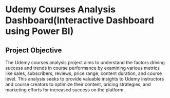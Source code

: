 # Udemy Courses Analysis Dashboard(Interactive Dashboard using Power BI)
## Project Objective
The Udemy courses analysis project aims to understand the factors driving success and trends in course performance by examining various metrics like sales, subscribers, reviews, price range, content duration, and course level. This analysis seeks to provide valuable insights to Udemy instructors and course creators to optimize their content, pricing strategies, and marketing efforts for increased success on the platform.
